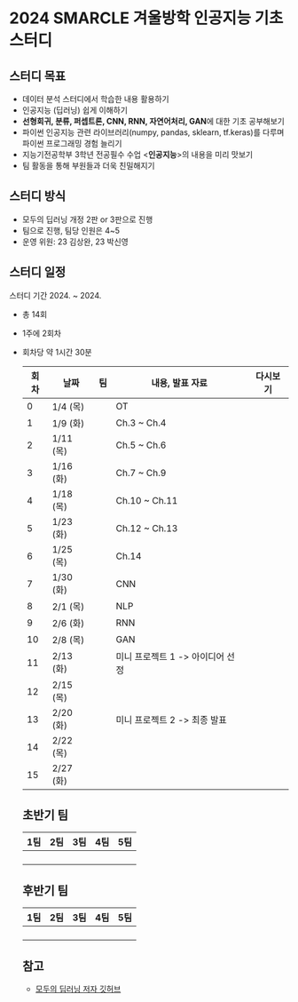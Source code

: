 # 2024 SMARCLE 겨울방학 인공지능 기초 스터디
## 스터디 목표
- 데이터 분석 스터디에서 학습한 내용 활용하기
- 인공지능 (딥러닝) 쉽게 이해하기
- **선형회귀, 분류, 퍼셉트론, CNN, RNN, 자연어처리, GAN**에 대한 기초 공부해보기
- 파이썬 인공지능 관련 라이브러리(numpy, pandas, sklearn, tf.keras)를 다루며 파이썬 프로그래밍 경험 늘리기
- 지능기전공학부 3학년 전공필수 수업 <**인공지능**>의 내용을 미리 맛보기
- 팀 활동을 통해 부원들과 더욱 친밀해지기
## 스터디 방식
- 모두의 딥러닝 개정 2판 or 3판으로 진행
- 팀으로 진행, 팀당 인원은 4~5
- 운영 위원: 23 김상완, 23 박신영

## 스터디 일정
스터디 기간 2024. ~ 2024.
- 총 14회
- 1주에 2회차
- 회차당 약 1시간 30분

  |회차|날짜|팀|내용, 발표 자료|다시보기|
  |----|----|--|---------------|---------|
  |0 |1/4 (목) | |OT | |
  |1 |1/9 (화) | |Ch.3 ~ Ch.4 | |
  |2 |1/11 (목) | |Ch.5 ~ Ch.6 | |
  |3 |1/16 (화) | |Ch.7 ~ Ch.9 | |
  |4 |1/18 (목) | |Ch.10 ~ Ch.11 | |
  |5 |1/23 (화) | |Ch.12 ~ Ch.13 | |
  |6 |1/25 (목) | |Ch.14 | |
  |7 |1/30 (화) | |CNN | |
  |8 |2/1 (목) | |NLP | |
  |9 |2/6 (화) | |RNN | |
  |10 |2/8 (목) | |GAN | |
  |11 |2/13 (화) | |미니 프로젝트 1 -> 아이디어 선정 | |
  |12 |2/15 (목) | | | |
  |13 |2/20 (화) | |미니 프로젝트 2 -> 최종 발표 | |
  |14 |2/22 (목) | | | |
  |15 |2/27 (화) | | | |

  ## 초반기 팀
  |1팀|2팀|3팀|4팀|5팀|
  |---|---|---|---|---|
  | | | | | |
  | | | | | |
  | | | | | |
  | | | | | |

  ## 후반기 팀
  |1팀|2팀|3팀|4팀|5팀|
  |---|---|---|---|---|
  | | | | | |
  | | | | | |
  | | | | | |
  | | | | | |

  ## 참고
  - [모두의 딥러닝 저자 깃허브](https://github.com/taehojo/deeplearning)
  

